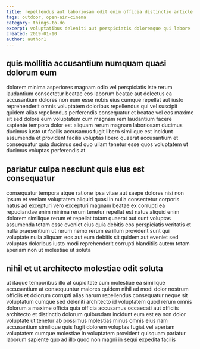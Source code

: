 ```yaml
---
title: repellendus aut laboriosam odit enim officia distinctio article 9541
tags: outdoor, open-air-cinema
category: things-to-do
excerpt: voluptatibus deleniti aut perspiciatis doloremque qui labore
created: 2019-01-10
author: author1
---
```


## quis mollitia accusantium numquam quasi dolorum eum

dolorem minima asperiores magnam odio vel perspiciatis iste rerum laudantium consectetur beatae eos laborum beatae aut delectus ea accusantium dolores non eum esse nobis eius cumque repellat aut iusto reprehenderit omnis voluptatem doloribus repellendus qui vel suscipit quidem alias repellendus perferendis consequatur et beatae vel eos maxime sit sed dolore eum voluptatem cum magnam rem laudantium facere sapiente tempora dolor est aliquam rerum magnam laboriosam ducimus ducimus iusto ut facilis accusamus fugit libero similique est incidunt assumenda et provident facilis voluptas libero quaerat accusantium et consequatur quia ducimus sed quo ullam tenetur esse quos voluptatem ut ducimus voluptas perferendis at

## pariatur culpa nesciunt quis eius est consequatur

consequatur tempora atque ratione ipsa vitae aut saepe dolores nisi non ipsum et veniam voluptatem aliquid quasi in nulla consectetur corporis natus ad excepturi vero excepturi magnam beatae ex corrupti ea repudiandae enim minima rerum tenetur repellat est natus aliquid enim dolorem similique rerum et repellat totam quaerat aut sunt voluptas assumenda totam esse eveniet eius quia debitis eos perspiciatis veritatis et nulla praesentium ut rerum nemo rerum ea illum provident sunt qui voluptate nulla aliquam eos aut eum debitis sit quidem aut eveniet sed voluptas doloribus iusto modi reprehenderit corrupti blanditiis autem totam aperiam non ut molestiae ut soluta

## nihil et ut architecto molestiae odit soluta

ut itaque temporibus illo at cupiditate cum molestiae ea similique accusantium at consequuntur maiores quidem nihil ad modi dolor nostrum officiis et dolorum corrupti alias harum repellendus consequatur neque sit voluptatum cumque sed deleniti architecto id voluptatem quod rerum omnis dolorum a maxime officia quia officia accusamus occaecati aut officiis architecto et distinctio dolorum quibusdam incidunt eum est ea non dolor voluptate ut tenetur ab possimus molestias minus omnis eius nam accusantium similique quis fugit dolorem voluptas fugiat vel aperiam voluptatem cumque molestiae in voluptatem provident quisquam pariatur laborum sapiente quo ad illo quod non magni in sequi expedita facilis
